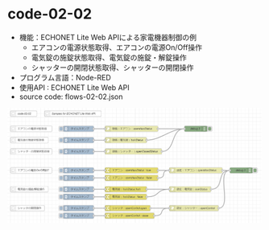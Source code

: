 # code-02-02
- 機能：ECHONET Lite Web APIによる家電機器制御の例
  - エアコンの電源状態取得、エアコンの電源On/Off操作
  - 電気錠の施錠状態取得、電気錠の施錠・解錠操作
  - シャッターの開閉状態取得、シャッターの開閉操作
- プログラム言語：Node-RED
- 使用API : ECHONET Lite Web API
- source code: flows-02-02.json

![image](https://github.com/foobarbazfred/ProgrammingExamples/blob/main/code-02-02/code-02-02.png)

